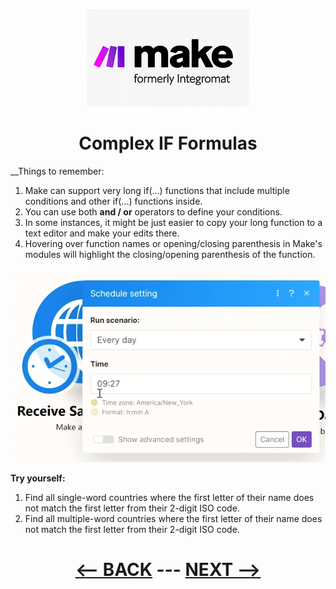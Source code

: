 <div align="center">

![Make](pic/make_logo.gif)

# Complex IF Formulas
</div>


__Things to remember:

1. Make can support very long if(...) functions that include multiple conditions and other if(...) functions inside.
2. You can use both __and / or__ operators to define your conditions.
3. In some instances, it might be just easier to copy your long function to a text editor and make your edits there.
4. Hovering over function names or opening/closing parenthesis in Make's modules will highlight the closing/opening parenthesis of the function.
   

![Schedule Time](pic/l4understandingtimezonestart.gif)



__Try yourself:__

1. Find all single-word countries where the first letter of their name does not match the first letter from their 2-digit ISO code.
2. Find all multiple-word countries where the first letter of their name does not match the first letter from their 2-digit ISO code.

<div align="center">
  
# [<-- BACK](l4understandingtime.md) --- [NEXT -->](l4.md)
</div>
